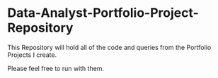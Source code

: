 # Data-Analyst-Portfolio-Project-Repository

This Repository will hold all of the code and queries from the Portfolio Projects I create.

Please feel free to run with them.
